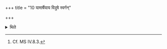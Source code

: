 +++
title = "10 यामार्षेयाय विदुषे स्वर्गन्"

+++

<details><summary>थिते</summary>

10. Whatever (gift he gives) to a person who is learned and belonging to any R̥ṣi (sage) family, by means of it he (the sacrificer) obtains the heaven.[^1]  

[^1]: Cf. MS IV.8.3.  
</details>
